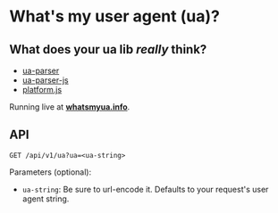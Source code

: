 # What's my user agent (ua)?

## What does your ua lib *really* think?

* [ua-parser](https://github.com/tobie/ua-parser)
* [ua-parser-js](https://github.com/faisalman/ua-parser-js)
* [platform.js](https://github.com/bestiejs/platform.js/)

Running live at **[whatsmyua.info](http://www.whatsmyua.info)**.

## API

`GET /api/v1/ua?ua=<ua-string>`

Parameters (optional):

* `ua-string`: Be sure to url-encode it. Defaults to your request's user agent string.
